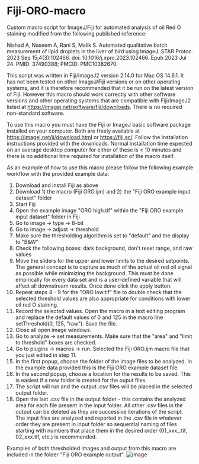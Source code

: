 # Fiji-ORO-macro
Custom macro script for ImageJ/Fiji for automated analysis of oil Red O staining modified from the following published reference: 

Nishad A, Naseem A, Rani S, Malik S. Automated qualitative batch measurement of lipid droplets in the liver of bird using ImageJ. STAR Protoc. 2023 Sep 15;4(3):102466. doi: 10.1016/j.xpro.2023.102466. Epub 2023 Jul 24. PMID: 37490388; PMCID: PMC10382670.

This script was written in Fiji/ImageJ2 version 2.14.0 for Mac OS 14.6.1. It has not been tested on other ImageJ/Fiji versions or on other operating systems, and it is therefore recommended that it be run on the latest version of Fiji. However this macro should work correctly with other software versions and other operating systems that are compatible with Fiji/ImageJ2 listed at https://imagej.net/software/fiji/downloads. There is no required non-standard software.  

To use this macro you must have the Fiji or ImageJ basic software package installed on your computer. Both are freely available at https://imagej.net/ij/download.html or https://fiji.sc/. Follow the installation instructions provided with the downloads. Normal installation time expected on an average desktop computer for either of these is < 10 minutes and there is no additional time required for installation of the macro itself.  

As an example of how to use this macro please follow the following example workflow with the provided example data: 

1. Download and install Fiji as above
2. Download 1) the macro (Fiji ORO.ijm) and 2) the "Fiji ORO example input dataset" folder
3. Start Fiji
4. Open the example image "ORO high.tif" within the "Fiji ORO example input dataset" folder in Fiji
5. Go to image -> type -> 8-bit
6. Go to image -> adjust -> threshold
7. Make sure the thresholding algorithm is set to "default" and the display to "B&W"
8. Check the following boxes: dark background, don't reset range, and raw values
9. Move the sliders for the upper and lower limits to the desired setpoints. The general concept is to capture as much of the actual oil red oil signal as possible while minimizing the background. This must be done empirically for every data set and is a user-defined variable that will affect all downstream results. Once done click the apply button. 
10. Repeat steps 4 - 9 for the "ORO low.tif" file to double check that the selected threshold values are also appropriate for conditions with lower oil red O staining.
11. Record the selected values. Open the macro in a text editing program and replace the default values of 0 and 125 in the macro line setThreshold(0, 125, "raw"). Save the file.
12. Close all open image windows.
13. Go to analyze -> set measurements. Make sure that the "area" and "limit to threshold" boxes are checked.
14. Go to plugins -> macros -> run. Selected the Fiji ORO.ijm macro file that you just edited in step 11.
15. In the first popup, choose the folder of the image files to be analyzed. In the example data provided this is the Fiji ORO example dataset file.
16. In the second popup, choose a location for the results to be saved. This is easiest if a new folder is created for the ouput files.
17. The script will run and the output .csv files will be placed in the selected output folder.
18. Open the last .csv file in the output folder - this contains the analyzed area for each file present in the input folder. All other .csv files in the output can be deleted as they are successive iterations of the script. The input files are analyzed and reported in the .csv file in whatever order they are present in input folder so sequential naming of files starting with numbers that place them in the desired order (01_xxx_.tif, 02_xxx.tif, etc.) is recommended.

Examples of both thresholded images and output from this macro are included in the folder "Fiji ORO example output". 
![image](https://github.com/user-attachments/assets/34dcec8e-f754-4705-9f82-456ef79d52b2)
